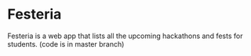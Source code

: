 # Festeria
Festeria is a web app that lists all the upcoming hackathons and fests for students. 
(code is in master branch)
